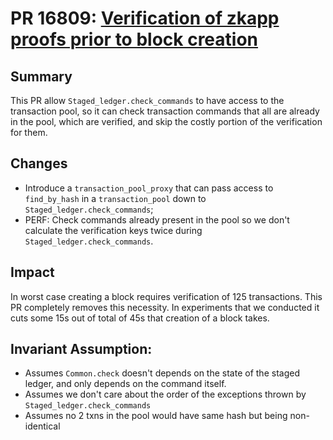 # PR 16809: [Verification of zkapp proofs prior to block creation](https://www.notion.so/o1labs/Verification-of-zkapp-proofs-prior-to-block-creation-196e79b1f910807aa8aef723c135375a)

## Summary

This PR allow `Staged_ledger.check_commands` to have access to the transaction pool, so it can check transaction commands that all are already in the pool, which are verified, and skip the costly portion of the verification for them.

## Changes
- Introduce a `transaction_pool_proxy` that can pass access to `find_by_hash` in a `transaction_pool` down to `Staged_ledger.check_commands`;
- PERF: Check commands already present in the pool so we don't calculate the verification keys twice during `Staged_ledger.check_commands`.

## Impact
In worst case creating a block requires verification of 125 transactions. This PR completely removes this necessity. In experiments that we conducted it cuts some 15s out of total of 45s that creation of a block takes.

## Invariant Assumption:
- Assumes `Common.check` doesn't depends on the state of the staged ledger, and only depends on the command itself.
- Assumes we don't care about the order of the exceptions thrown by `Staged_ledger.check_commands`
- Assumes no 2 txns in the pool would have same hash but being non-identical
